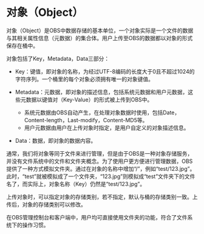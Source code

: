 # 对象（Object）<a name="zh-cn_topic_0045829081"></a>

对象（Object）是OBS中数据存储的基本单位，一个对象实际是一个文件的数据与其相关属性信息（元数据）的集合体。用户上传至OBS的数据都以对象的形式保存在桶中。

对象包括了Key，Metadata，Data三部分：

-   Key：键值，即对象的名称，为经过UTF-8编码的长度大于0且不超过1024的字符序列。一个桶里的每个对象必须拥有唯一的对象键值。
-   Metadata：元数据，即对象的描述信息，包括系统元数据和用户元数据，这些元数据以键值对（Key-Value）的形式被上传到OBS中。
    -   系统元数据由OBS自动产生，在处理对象数据时使用，包括Date，Content-length，Last-modify，Content-MD5等。
    -   用户元数据由用户在上传对象时指定，是用户自定义的对象描述信息。

-   Data：数据，即对象的数据内容。

通常，我们将对象等同于文件来进行管理，但是由于OBS是一种对象存储服务，并没有文件系统中的文件和文件夹概念。为了使用户更方便进行管理数据，OBS提供了一种方式模拟文件夹。通过在对象的名称中增加“/”，例如“test/123.jpg”。此时，“test”就被模拟成了一个文件夹，“123.jpg”则模拟成“test”文件夹下的文件名了，而实际上，对象名称（Key）仍然是“test/123.jpg”。

上传对象时，可以指定对象的存储类别，若不指定，默认与桶的存储类别一致。上传后，对象的存储类别可以修改。

在OBS管理控制台和客户端中，用户均可直接使用文件夹的功能，符合了文件系统下的操作习惯。

